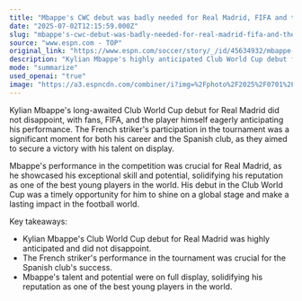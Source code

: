 ```yaml
---
title: "Mbappe's CWC debut was badly needed for Real Madrid, FIFA and the player himself"
date: "2025-07-02T12:15:59.000Z"
slug: "mbappe's-cwc-debut-was-badly-needed-for-real-madrid-fifa-and-the-player-himself"
source: "www.espn.com - TOP"
original_link: "https://www.espn.com/soccer/story/_/id/45634932/mbappe-club-world-cup-debut-real-madrid-not-moment-too-soon"
description: "Kylian Mbappe's highly anticipated Club World Cup debut for Real Madrid was a significant moment for both his career and the Spanish club, with fans, FIFA, and the player himself eagerly awaiting his performance. The French striker's exceptional skill and potential were showcased during the competition, solidifying his reputation as one of the best young players in the world. Mbappe's timely opportunity to shine on a global stage and make a lasting impact in the football world was not wasted, as he delivered a performance that was crucial for Real Madrid's success in the tournament."
mode: "summarize"
used_openai: "true"
image: "https://a3.espncdn.com/combiner/i?img=%2Fphoto%2F2025%2F0701%2Fr1513740_1296x729_16%2D9.jpg"
---
```


Kylian Mbappe's long-awaited Club World Cup debut for Real Madrid did not disappoint, with fans, FIFA, and the player himself eagerly anticipating his performance. The French striker's participation in the tournament was a significant moment for both his career and the Spanish club, as they aimed to secure a victory with his talent on display. 

Mbappe's performance in the competition was crucial for Real Madrid, as he showcased his exceptional skill and potential, solidifying his reputation as one of the best young players in the world. His debut in the Club World Cup was a timely opportunity for him to shine on a global stage and make a lasting impact in the football world.

Key takeaways:
- Kylian Mbappe's Club World Cup debut for Real Madrid was highly anticipated and did not disappoint.
- The French striker's performance in the tournament was crucial for the Spanish club's success.
- Mbappe's talent and potential were on full display, solidifying his reputation as one of the best young players in the world.